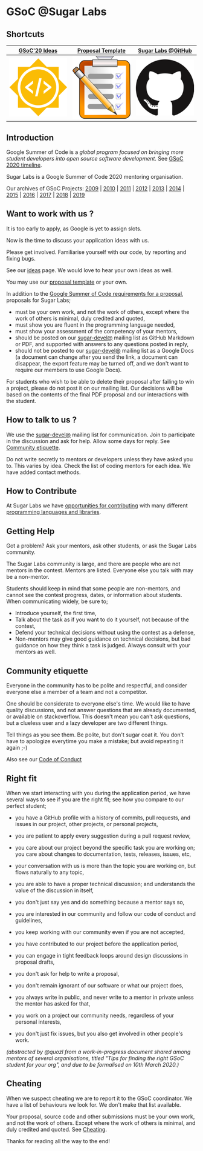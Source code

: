 # GSoC @Sugar Labs

## Shortcuts

|[GSoC'20 Ideas](Ideas-2020.md)| [Proposal Template](Template.md) | [Sugar Labs @GitHub](https://github.com/sugarlabs) |
|:-------------------------:|----------------------|----------------------|
|<a href="Ideas-2020.md">![](assets/gsoc-square.png)</a> | <a href="Template.md">![](assets/template.png)</a> | <a href="https://github.com/sugarlabs">![](assets/github.png)</a> |


## Introduction
Google Summer of Code is a *global program focused on bringing
more student developers into open source software development*.
See [GSoC 2020
timeline](https://developers.google.com/open-source/gsoc/timeline?hl=vi).

Sugar Labs is a Google Summer of Code 2020 mentoring organisation.

Our archives of GSoC Projects:
[2009](https://wiki.sugarlabs.org/go/Summer_of_Code/2009) |
[2010](https://wiki.sugarlabs.org/go/Summer_of_Code/2010) |
[2011](https://wiki.sugarlabs.org/go/Summer_of_Code/2011) |
[2012](https://wiki.sugarlabs.org/go/Summer_of_Code/2012) |
[2013](https://wiki.sugarlabs.org/go/Summer_of_Code/2013) |
[2014](https://wiki.sugarlabs.org/go/Summer_of_Code/2014) |
[2015](https://wiki.sugarlabs.org/go/Summer_of_Code/2015) |
[2016](https://wiki.sugarlabs.org/go/Summer_of_Code/2016) |
[2017](https://wiki.sugarlabs.org/go/Summer_of_Code/2017) |
[2018](https://wiki.sugarlabs.org/go/Summer_of_Code/2018) |
[2019](Ideas-2019.md)

## Want to work with us ?
It is too early to apply, as Google is yet to assign slots.

Now is the time to discuss your application ideas with us.

Please get involved.  Familiarise
yourself with our code, by reporting and fixing bugs.

See our [ideas](Ideas-2020.md) page.  We would love to hear
your own ideas as well.

You may use our [proposal template](Template.md) or your own.

In addition to the [Google Summer of Code requirements for a proposal](https://google.github.io/gsocguides/student/writing-a-proposal), proposals for Sugar Labs;

* must be your own work, and not the work of others, except where the work of others is minimal, duly credited and quoted,
* must show you are fluent in the programming language needed,
* must show your assessment of the competency of your mentors,
* should be posted on our [sugar-devel@](http://lists.sugarlabs.org/listinfo/sugar-devel) mailing list as GitHub Markdown or PDF, and supported with answers to any questions posted in reply,
* should not be posted to our [sugar-devel@](http://lists.sugarlabs.org/listinfo/sugar-devel) mailing list as a Google Docs (a document can change after you send the link, a document can disappear, the export feature may be turned off, and we don't want to require our members to use Google Docs).

For students who wish to be able to delete their proposal after failing to win a project, please do not post it on our mailing list.  Our decisions will be based on the contents of the final PDF proposal and our interactions with the student.

## How to talk to us ?
We use the
[sugar-devel@](http://lists.sugarlabs.org/listinfo/sugar-devel)
mailing list for communication. Join to participate in the discussion
and ask for help.  Allow some days for reply.  See
[Community etiquette](https://github.com/sugarlabs/GSoC#community-etiquette).

Do not write secretly to mentors or developers unless they have asked
you to.  This varies by idea.  Check the list of coding mentors for
each idea.  We have added contact methods.

## How to Contribute

At Sugar Labs we have
[opportunities for contributing](https://github.com/sugarlabs/sugar-docs/blob/master/src/contributing.md)
with many different
[programming languages and libraries](https://github.com/sugarlabs/sugar-docs/blob/master/src/languages.md).

## Getting Help
Got a problem? Ask your mentors, ask other students, or ask the
Sugar Labs community.

The Sugar Labs community is large, and there are people who are
not mentors in the contest. Mentors are listed. Everyone else
you talk with may be a non-mentor.

Students should keep in mind that some people are non-mentors,
and cannot see the contest progress, dates, or information
about students. When communicating widely, be sure to;
 - Introduce yourself, the first time,
 - Talk about the task as if you want to do it yourself, not
   because of the contest,
 - Defend your technical decisions without using the contest as
   a defense,
 - Non-mentors may give good guidance on technical decisions,
   but bad guidance on how they think a task is judged. Always
   consult with your mentors as well.

## Community etiquette
Everyone in the community has to be polite and respectful, and
consider everyone else a member of a team and not a competitor.

One should be considerate to everyone else's time. We would like
to have quality discussions, and not answer questions that are
already documented, or available on stackoverflow. This doesn't
mean you can't ask questions, but a clueless user and a lazy
developer are two different things.

Tell things as you see them. Be polite, but don't sugar coat it.
You don't have to apologize everytime you make a mistake; but
avoid repeating it again ;-)

Also see our [Code of
Conduct](https://github.com/sugarlabs/sugar-docs/blob/master/src/CODE_OF_CONDUCT.md)

## Right fit

When we start interacting with you during the application period, we have several ways to see if you are the right fit; see how you compare to our perfect student;

* you have a GitHub profile with a history of commits, pull requests, and issues in our project, other projects, or personal projects,

* you are patient to apply every suggestion during a pull request review,

* you care about our project beyond the specific task you are working on; you care about changes to documentation, tests, releases, issues, etc,

* your conversation with us is more than the topic you are working on, but flows naturally to any topic,

* you are able to have a proper technical discussion; and understands the value of the discussion in itself,

* you don't just say yes and do something because a mentor says so,

* you are interested in our community and follow our code of conduct and guidelines,

* you keep working with our community even if you are not accepted,

* you have contributed to our project before the application period,

* you can engage in tight feedback loops around design discussions in proposal drafts,

* you don't ask for help to write a proposal,

* you don't remain ignorant of our software or what our project does,

* you always write in public, and never write to a mentor in private unless the mentor has asked for that,

* you work on a project our community needs, regardless of your personal interests,

* you don't just fix issues, but you also get involved in other people's work.

<i>(abstracted by @quozl from a work-in-progress document shared among mentors of several organisations, titled "Tips for finding the right GSoC student for your org", and due to be formalised on 10th March 2020.)</i>

## Cheating

When we suspect cheating we are to report it to the GSoC coordinator.  We have a list of behaviours we look for.  We don't make that list available.

Your proposal, source code and other submissions must be your own work, and not the work of others.  Except where the work of others is minimal, and duly credited and quoted.  See [Cheating](https://google.github.io/gsocguides/mentor/selecting-students-and-mentors#cheating-and-proposals-from-outer-space).

Thanks for reading all the way to the end!
